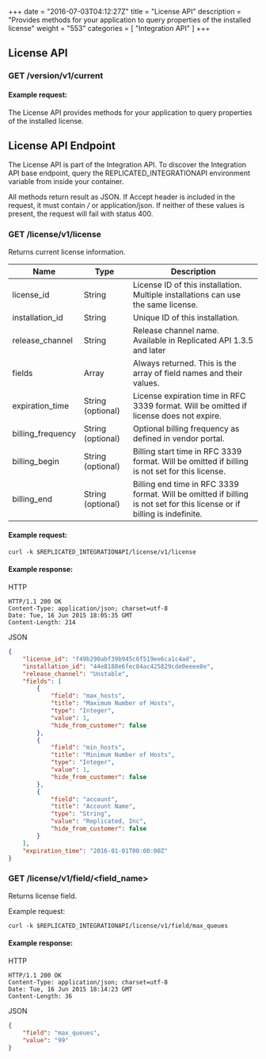 +++
date = "2016-07-03T04:12:27Z"
title = "License API"
description = "Provides methods for your application to query properties of the installed license"
weight = "553"
categories = [ "Integration API" ]
+++

## License API
### GET /version/v1/current
#### Example request:

The License API provides methods for your application to query properties of the installed license.

## License API Endpoint

The License API is part of the Integration API. To discover the Integration API base endpoint, query the REPLICATED_INTEGRATIONAPI environment variable from inside your container.

All methods return result as JSON. If Accept header is included in the request, it must contain */* or application/json. If neither of these values is present, the request will fail with status 400.

### GET /license/v1/license

Returns current license information.

| Name | Type | Description |
|---|---|---|
| license_id | String | License ID of this installation. Multiple installations can use the same license. |
| installation_id | String | Unique ID of this installation. |
| release_channel | String | Release channel name. Available in Replicated API 1.3.5 and later |
| fields | Array | Always returned. This is the array of field names and their values. | 
| expiration_time | String (optional) | License expiration time in RFC 3339 format. Will be omitted if license does not expire. |
| billing_frequency | String (optional) | Optional billing frequency as defined in vendor portal. |
| billing_begin | String (optional) | Billing start time in RFC 3339 format. Will be omitted if billing is not set for this license. |
| billing_end | String (optional) | Billing end time in RFC 3339 format. Will be omitted if billing is not set for this license or if billing is indefinite. |

#### Example request:

```shell
curl -k $REPLICATED_INTEGRATIONAPI/license/v1/license
```

#### Example response:

HTTP
```shell
HTTP/1.1 200 OK
Content-Type: application/json; charset=utf-8
Date: Tue, 16 Jun 2015 18:05:35 GMT
Content-Length: 214
```

JSON
```json
{
    "license_id": "f49b290abf39b945c6f519ee6ca1c4ad",
    "installation_id": "44e8188e6fec84ac425829cde0eeee8e",
    "release_channel": "Unstable",
    "fields": [
        {
            "field": "max_hosts",
            "title": "Maximum Number of Hosts",
            "type": "Integer",
            "value": 1,
            "hide_from_customer": false
        },
        {
            "field": "min_hosts",
            "title": "Minimum Number of Hosts",
            "type": "Integer",
            "value": 1,
            "hide_from_customer": false
        },
        {
            "field": "account",
            "title": "Account Name",
            "type": "String",
            "value": "Replicated, Inc",
            "hide_from_customer": false
        }
    ],
    "expiration_time": "2016-01-01T00:00:00Z"
}
```

### GET /license/v1/field/<field_name>

Returns license field.

Example request:

```shell
curl -k $REPLICATED_INTEGRATIONAPI/license/v1/field/max_queues
```

#### Example response:

HTTP
```shell
HTTP/1.1 200 OK
Content-Type: application/json; charset=utf-8
Date: Tue, 16 Jun 2015 18:14:23 GMT
Content-Length: 36
```

JSON
```json
{
    "field": "max_queues",
    "value": "99"
}
```
